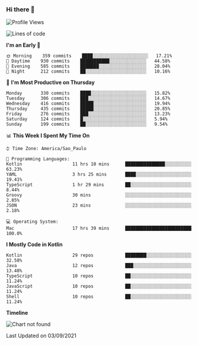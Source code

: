 ### Hi there 👋

<!--
**fernandonogueira/fernandonogueira** is a ✨ _special_ ✨ repository because its `README.md` (this file) appears on your GitHub profile.

Here are some ideas to get you started:

- 🔭 I’m currently working on ...
- 🌱 I’m currently learning ...
- 👯 I’m looking to collaborate on ...
- 🤔 I’m looking for help with ...
- 💬 Ask me about ...
- 📫 How to reach me: ...
- 😄 Pronouns: ...
- ⚡ Fun fact: ...
-->

<!--START_SECTION:waka-->
![Profile Views](http://img.shields.io/badge/Profile%20Views-1-blue)

![Lines of code](https://img.shields.io/badge/From%20Hello%20World%20I%27ve%20Written-462383%20lines%20of%20code-blue)

**I'm an Early 🐤** 

```text
🌞 Morning    359 commits    ████░░░░░░░░░░░░░░░░░░░░░   17.21% 
🌆 Daytime    930 commits    ███████████░░░░░░░░░░░░░░   44.58% 
🌃 Evening    585 commits    ███████░░░░░░░░░░░░░░░░░░   28.04% 
🌙 Night      212 commits    ██░░░░░░░░░░░░░░░░░░░░░░░   10.16%

```
📅 **I'm Most Productive on Thursday** 

```text
Monday       330 commits    ████░░░░░░░░░░░░░░░░░░░░░   15.82% 
Tuesday      306 commits    ███░░░░░░░░░░░░░░░░░░░░░░   14.67% 
Wednesday    416 commits    █████░░░░░░░░░░░░░░░░░░░░   19.94% 
Thursday     435 commits    █████░░░░░░░░░░░░░░░░░░░░   20.85% 
Friday       276 commits    ███░░░░░░░░░░░░░░░░░░░░░░   13.23% 
Saturday     124 commits    █░░░░░░░░░░░░░░░░░░░░░░░░   5.94% 
Sunday       199 commits    ██░░░░░░░░░░░░░░░░░░░░░░░   9.54%

```


📊 **This Week I Spent My Time On** 

```text
⌚︎ Time Zone: America/Sao_Paulo

💬 Programming Languages: 
Kotlin                   11 hrs 10 mins      ███████████████░░░░░░░░░░   63.23% 
YAML                     3 hrs 25 mins       ████░░░░░░░░░░░░░░░░░░░░░   19.41% 
TypeScript               1 hr 29 mins        ██░░░░░░░░░░░░░░░░░░░░░░░   8.44% 
Groovy                   30 mins             ░░░░░░░░░░░░░░░░░░░░░░░░░   2.85% 
JSON                     23 mins             ░░░░░░░░░░░░░░░░░░░░░░░░░   2.18%

💻 Operating System: 
Mac                      17 hrs 39 mins      █████████████████████████   100.0%

```

**I Mostly Code in Kotlin** 

```text
Kotlin                   29 repos            ████████░░░░░░░░░░░░░░░░░   32.58% 
Java                     12 repos            ███░░░░░░░░░░░░░░░░░░░░░░   13.48% 
TypeScript               10 repos            ██░░░░░░░░░░░░░░░░░░░░░░░   11.24% 
JavaScript               10 repos            ██░░░░░░░░░░░░░░░░░░░░░░░   11.24% 
Shell                    10 repos            ██░░░░░░░░░░░░░░░░░░░░░░░   11.24%

```


**Timeline**

![Chart not found](https://raw.githubusercontent.com/fernandonogueira/fernandonogueira/master/charts/bar_graph.png) 


 Last Updated on 03/09/2021
<!--END_SECTION:waka-->
